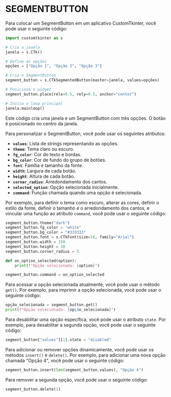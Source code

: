 # SEGMENTBUTTON
Para colocar um SegmentButton em um aplicativo CustomTkinter, você pode usar o seguinte código:

```python
import customtkinter as s

# Cria a janela
janela = s.CTk()

# Define as opções
opções = ["Opção 1", "Opção 2", "Opção 3"]

# Cria o SegmentButton
segment_button = s.CTkSegmentedButton(master=janela, values=opções)

# Posiciona o widget
segment_button.place(relx=0.5, rely=0.5, anchor="center")

# Inicia o loop principal
janela.mainloop()
```

Este código cria uma janela e um SegmentButton com três opções. O botão é posicionado no centro da janela.

Para personalizar o SegmentButton, você pode usar os seguintes atributos:

* **`values`**: Lista de strings representando as opções.
* **`theme`**: Tema claro ou escuro.
* **`fg_color`**: Cor do texto e bordas.
* **`bg_color`**: Cor de fundo do grupo de botões.
* **`font`**: Família e tamanho da fonte.
* **`width`**: Largura de cada botão.
* **`height`**: Altura de cada botão.
* **`corner_radius`**: Arredondamento dos cantos.
* **`selected_option`**: Opção selecionada inicialmente.
* **`command`**: Função chamada quando uma opção é selecionada.

Por exemplo, para definir o tema como escuro, alterar as cores, definir o estilo da fonte, definir o tamanho e o arredondamento dos cantos, e vincular uma função ao atributo `command`, você pode usar o seguinte código:

```python
segment_button.theme("dark")
segment_button.fg_color = "white"
segment_button.bg_color = "#333333"
segment_button.font = s.CTkFont(size=16, family="Arial")
segment_button.width = 150
segment_button.height = 30
segment_button.corner_radius = 5

def on_option_selected(option):
    print(f"Opção selecionada: {option}")

segment_button.command = on_option_selected
```

Para acessar a opção selecionada atualmente, você pode usar o método `get()`. Por exemplo, para imprimir a opção selecionada, você pode usar o seguinte código:

```python
opção_selecionada = segment_button.get()
print(f"Opção selecionada: {opção_selecionada}")
```

Para desabilitar uma opção específica, você pode usar o atributo `state`. Por exemplo, para desabilitar a segunda opção, você pode usar o seguinte código:

```python
segment_button["values"][1].state = "disabled"
```

Para adicionar ou remover opções dinamicamente, você pode usar os métodos `insert()` e `delete()`. Por exemplo, para adicionar uma nova opção chamada "Opção 4", você pode usar o seguinte código:

```python
segment_button.insert(len(segment_button.values), "Opção 4")
```

Para remover a segunda opção, você pode usar o seguinte código:

```python
segment_button.delete(1)
```